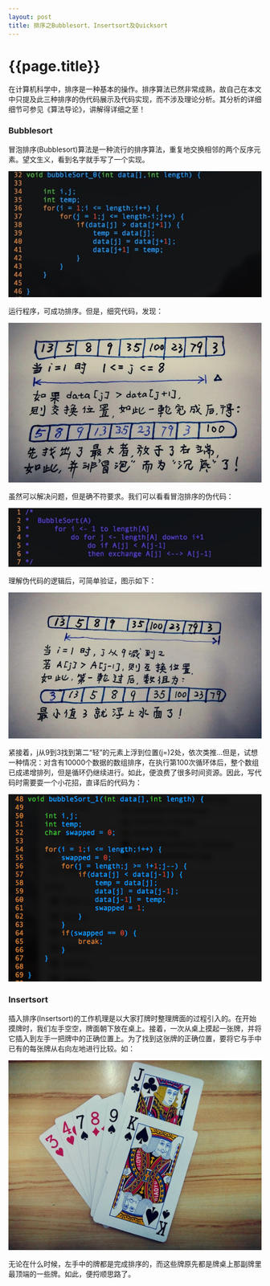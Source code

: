 ```yaml
---
layout: post
title: 排序之Bubblesort、Insertsort及Quicksort
---
```

{{page.title}}
=========================

在计算机科学中，排序是一种基本的操作。排序算法已然非常成熟，故自己在本文中只提及此三种排序的伪代码展示及代码实现，而不涉及理论分析。其分析的详细细节可参见《算法导论》，讲解得详细之至！

### Bubblesort
冒泡排序(Bubblesort)算法是一种流行的排序算法，重复地交换相邻的两个反序元素。望文生义，看到名字就手写了一个实现。

<img src="/images/posts/2019-02-19/bubbleSort_0_Small.jpg">

运行程序，可成功排序。但是，细究代码，发现：

<img src="/images/posts/2019-02-19/bubbleSortVariant_Small.jpg">

虽然可以解决问题，但是确不符要求。我们可以看看冒泡排序的伪代码：

<img src="/images/posts/2019-02-19/bubbleSort.jpg">

理解伪代码的逻辑后，可简单验证，图示如下：

<img src="/images/posts/2019-02-19/bubbleSortExample_Small.jpg">

紧接着，j从9到3找到第二“轻”的元素上浮到位置(j=)2处，依次类推...但是，试想一种情况：对含有10000个数据的数组排序，在执行第100次循环体后，整个数组已成递增排列，但是循环仍继续进行。如此，便浪费了很多时间资源。因此，写代码时需要耍一个小花招，直译后的代码为：

<img src="/images/posts/2019-02-19/bubbleSort_1_Small.png">

### Insertsort
插入排序(Insertsort)的工作机理是以大家打牌时整理牌面的过程引入的。在开始摸牌时，我们左手空空，牌面朝下放在桌上。接着，一次从桌上摸起一张牌，并将它插入到左手一把牌中的正确位置上。为了找到这张牌的正确位置，要将它与手中已有的每张牌从右向左地进行比较。如：

<img src="/images/posts/2019-02-19/insertSort.jpg">

无论在什么时候，左手中的牌都是完成排序的，而这些牌原先都是牌桌上那副牌里最顶端的一些牌。如此，便捋顺思路了。


